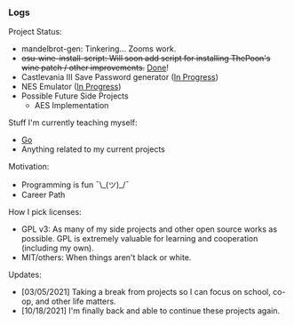 ### Logs

Project Status:
- mandelbrot-gen: Tinkering... Zooms work.
- ~~osu-wine-install-script: Will soon add script for installing ThePoon's wine patch / other improvements.~~ [Done](https://github.com/mrniceguy127/osu-wine-install-script)!
- Castlevania III Save Password generator ([In Progress](https://github.com/mrniceguy127/castlevania-iii-password-save-gen-c-sharp))
- NES Emulator ([In Progress](https://github.com/mrniceguy127/nes-emu))
- Possible Future Side Projects
  - AES Implementation

Stuff I'm currently teaching myself:
- [Go](https://www.amazon.com/Programming-Language-Addison-Wesley-Professional-Computing/dp/0134190440/ref=sr_1_9?dchild=1&keywords=golang&qid=1635724747&sr=8-9)
- Anything related to my current projects

Motivation:
- Programming is fun ¯\\\_(ツ)\_/¯
- Career Path

How I pick licenses:
- GPL v3: As many of my side projects and other open source works as possible. GPL is extremely valuable for learning and cooperation (including my own).
- MIT/others: When things aren't black or white.

Updates:
- [03/05/2021] Taking a break from projects so I can focus on school, co-op, and other life matters.
- [10/18/2021] I'm finally back and able to continue these projects again.
